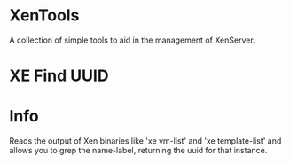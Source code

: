 XenTools
========

A collection of simple tools to aid in the management of XenServer.

XE Find UUID
=======

Info
======

Reads the output of Xen binaries like 'xe vm-list' and 'xe template-list' and allows you to grep the name-label, returning the uuid for that instance.
